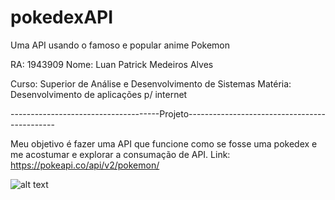 # pokedexAPI 

Uma API usando o famoso e popular anime Pokemon

RA: 1943909 Nome: Luan Patrick Medeiros Alves

Curso: Superior de Análise e Desenvolvimento de Sistemas Matéria: Desenvolvimento de aplicações p/ internet

-------------------------------------Projeto---------------------------------------------

Meu objetivo é fazer uma API que funcione como se fosse uma pokedex e me acostumar e explorar a consumação de API.
Link:  https://pokeapi.co/api/v2/pokemon/

![alt text](https://i.imgur.com/RynneG7.jpg)
